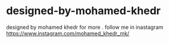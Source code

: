 # designed-by-mohamed-khedr
designed by mohamed khedr for more . follow me in inastagram https://www.instagram.com/mohamed_khedr_mk/

